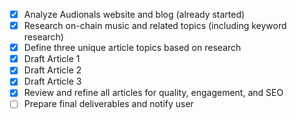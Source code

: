 - [x] Analyze Audionals website and blog (already started)
- [x] Research on-chain music and related topics (including keyword research)
- [x] Define three unique article topics based on research
- [x] Draft Article 1
- [x] Draft Article 2
- [x] Draft Article 3
- [x] Review and refine all articles for quality, engagement, and SEO
- [ ] Prepare final deliverables and notify user
